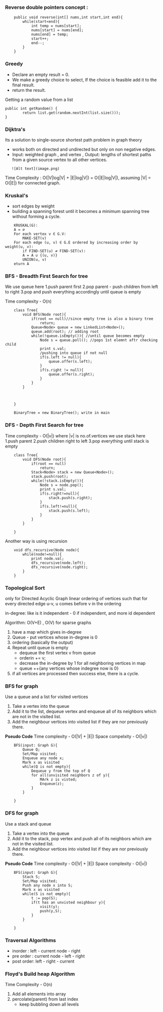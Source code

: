 ### Reverse double pointers concept : 

```
    public void reverse(int[] nums,int start,int end){
        while(start<end){
            int temp = nums[start];
            nums[start] = nums[end];
            nums[end] = temp;
            start++;
            end--;
        }
    }
```

### Greedy

- Declare an empty result = 0.
- We make a greedy choice to select, If the choice is feasible add it to the final result.
- return the result.

Getting a random value from a list
```
public int getRandom() {
        return list.get(random.nextInt(list.size()));
}
```

### Dijktra's 

Its a solution to single-source shortest path problem in graph theory
 - works both on directed and undirected but only on non negative edges.
 - Input: weighted graph , and vertex , Output: lengths of shortest paths from a given source vertex to all other vertices.  

 ```
    ![Alt text](image.png)
 ```

Time Complexity : O(|V|log|V| + |E|log|V|) = O(|E|log|V|), 
assuming |V| = O(|E|) for connected graph.

### Kruskal's 

- sort edges by weight
- building a spanning forest until it becomes a minimum spanning tree without forming a cycle.

```
    KRUSKAL(G):
    A = ∅
    For each vertex v ∈ G.V:
        MAKE-SET(v)
    For each edge (u, v) ∈ G.E ordered by increasing order by weight(u, v):
        if FIND-SET(u) ≠ FIND-SET(v):       
        A = A ∪ {(u, v)}
        UNION(u, v)
    eturn A
```

### BFS - Breadth First Search for tree
We use queue here
1.push parent first
2.pop parent - push children from left to right
3.pop and push everything accordingly until queue is empty

Time complexity - O(n)

```
    class Tree{
        void BFS(Node root){
            if(root == null)//since empty tree is also a binary tree
                return;
            Queue<Node> queue = new LinkedList<Node>();
            queue.add(root); // adding root
            while(!queue.isEmpty()){ //until queue becomes empty
                Node s = queue.poll(); //pops 1st elemnt aftr checking child
                print s.val;
                /pushing into queue if not null
                if(s.left != null){
                    queue.offer(s.left);
                }
                if(s.right != null){
                    queue.offer(s.right);
                }
            }
        }
        
        

    }

    BinaryTree = new BinaryTree(); write in main
```

### DFS - Depth First Search for tree
Time complexity - O(|v|) where |v| is no.of.vertices
we use stack here
1.push parent
2.push children right to left
3.pop everything until stack is empty

```
    class Tree{
        void DFS(Node root){
            if(root == null)
                return;
            Stack<Node> stack = new Queue<Node>();
            stack.push(root);
            while(!stack.isEmpty()){
                Node s = node.pop();
                print s.val;
                if(s.right!=null){
                    stack.push(s.right);
                }
                if(s.left!=null){
                    stack.push(s.left);
                }
            }     
        }

    }
```
Another way is using recursion
```
    void dfs_recursive(Node node){
        while(node!=null){
            print node.val;
            dfs_recursive(node.left);
            dfs_recursive(node.right);
        }
    }
```

### Topological Sort
only for Directed Acyclic Graph
linear ordering of vertices such that for every directed edge u-v, u comes before v in the ordering

in-degree: like is it independent - 0 if independent, and more id dependent

Algorithm: O(V+E) , O(V) for sparse graphs
1. have a map which gives in-degree
2. Queue - put vertices whose in-degree is 0
3. ordering (basically the output)
4. Repeat until queue is empty
    - dequeue the first vertex v from queue
    - orderin += v;
    - decrease the in-degree by 1 for all neighboring vertices in map
    - queue ++{any vertices whose indegree now is 0}
5. if all vertices are processed then success else, there is a cycle.

### BFS for graph
Use a queue and a list for visited vertices
1. Take a vertex into the queue
2. Add it to the list, dequeue vertex and enqueue all of its neighbors which are not in the visited list.
3. Add the neighbour vertices into visited list if they are nor previously there.

**Pseudo Code**
Time complexity - O(|V| + |E|)
Space compelxity - O(|v|)
```
    BFS(input: Graph G){
        Queue Q;
        Set/Map visited;
        Enqueue any node x;
        Mark x as visited
        while(Q is not empty){
            Dequeue y from the top of Q
            for all(unvisited neighbors z of y){
                MArk z is visted;
                Enqueue(z);
            }
        } 

    }

```

### DFS for graph
Use a stack and queue
1. Take a vertex into the queue
2. Add it to the stack, pop vertex and push all of its neighbors which are not in the visited list.
3. Add the neighbour vertices into visited list if they are nor previously there.

**Pseudo Code**
Time complexity - O(|V| + |E|)
Space complexity - O(|v|)
```
    BFS(input: Graph G){
        Stack S;
        Set/Map visited;
        Push any node x into S;
        Mark x as visited
        while(S is not empty){
            t := pop(S);
            if(t has an unvisted neighbour y){
                visit(y);
                push(y,S);
            }
        } 

    }

```

### Traversal Algorithms

- inorder : left - current node - right
- pre order : current node - left - right
- post order: left - right - current 

### Floyd's Build heap Algorithm

Time Complexity -  O(n)

1. Add all elements into array
2. percolate(parent) from last index
    - keep bubbling down all levels
